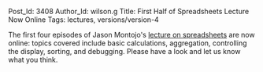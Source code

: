 Post_Id: 3408
Author_Id: wilson.g
Title: First Half of Spreadsheets Lecture Now Online
Tags: lectures, versions/version-4

<p>The first four episodes of Jason Montojo's <a href="{{root_path}}/4_0/spreadsheets/">lecture on spreadsheets</a> are now online: topics covered include basic calculations, aggregation, controlling the display, sorting, and debugging. Please have a look and let us know what you think.</p>

